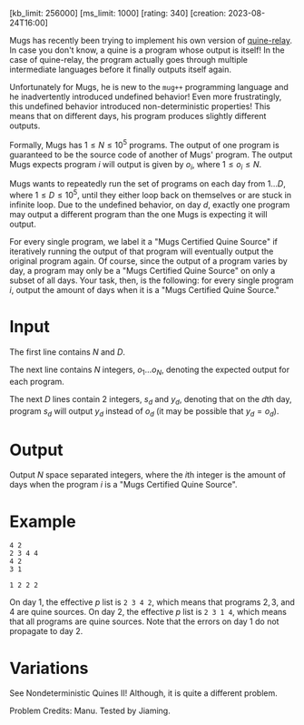[kb_limit: 256000]
[ms_limit: 1000]
[rating: 340]
[creation: 2023-08-24T16:00]

Mugs has recently been trying to implement his own version of [quine-relay](https://github.com/mame/quine-relay). In case you don't know, a quine is a program whose output is itself! In the case of quine-relay, the program actually goes through multiple intermediate languages before it finally outputs itself again.

Unfortunately for Mugs, he is new to the `mug++` programming language and he inadvertently introduced undefined behavior! Even more frustratingly, this undefined behavior introduced non-deterministic properties! This means that on different days, his program produces slightly different outputs.

Formally, Mugs has $1 \le N \le 10^5$ programs. The output of one program is guaranteed to be the source code of another of Mugs' program. The output Mugs expects program $i$ will output is given by $o_i$, where $1 \le o_i \le N$. 

Mugs wants to repeatedly run the set of programs on each day from $1 \ldots D$, where $1 \le D \le 10^5$, until they either loop back on themselves or are stuck in infinite loop. Due to the undefined behavior, on day $d$, exactly one program may output a different program than the one Mugs is expecting it will output. 

For every single program, we label it a "Mugs Certified Quine Source" if iteratively running the output of that program will eventually output the original program again. Of course, since the output of a program varies by day, a program may only be a "Mugs Certified Quine Source" on only a subset of all days. Your task, then, is the following: for every single program $i$, output the amount of days when it is a "Mugs Certified Quine Source."

# Input

The first line contains $N$ and $D$. 

The next line contains $N$ integers, $o_1 \ldots o_N$, denoting the expected output for each program.

The next $D$ lines contain $2$ integers, $s_d$ and $y_d$, denoting that on the $d$th day, program $s_d$ will output $y_d$ instead of $o_d$ (it may be possible that $y_d = o_d$).

# Output

Output $N$ space separated integers, where the $i$th integer is the amount of days when the program $i$ is a "Mugs Certified Quine Source".

# Example

```in
4 2
2 3 4 4
4 2
3 1
```
```out
1 2 2 2
```

On day 1, the effective $p$ list is `2 3 4 2`, which means that programs $2, 3,$ and $4$ are quine sources. On day 2, the effective $p$ list is `2 3 1 4`, which means that all programs are quine sources. Note that the errors on day 1 do not propagate to day 2.

# Variations
See Nondeterministic Quines II! Although, it is quite a different problem. 

Problem Credits: Manu. Tested by Jiaming.